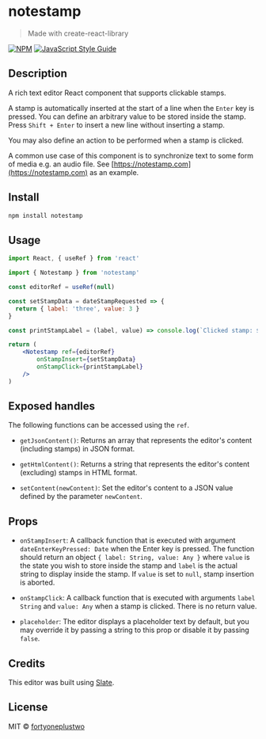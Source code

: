 # notestamp

> Made with create-react-library

[![NPM](https://img.shields.io/npm/v/notestamp.svg)](https://www.npmjs.com/package/notestamp) [![JavaScript Style Guide](https://img.shields.io/badge/code_style-standard-brightgreen.svg)](https://standardjs.com)

## Description
A rich text editor React component that supports clickable stamps.

A stamp is automatically inserted at the start of a line when the `Enter` key is pressed. You can define an arbitrary value to be stored inside the stamp. Press `Shift + Enter` to insert a new line without inserting a stamp.

You may also define an action to be performed when a stamp is clicked.

A common use case of this component is to synchronize text to some form of media e.g. an audio file. See [https://notestamp.com](https://notestamp.com) as an example.

## Install

```bash
npm install notestamp
```

## Usage

```jsx
import React, { useRef } from 'react'

import { Notestamp } from 'notestamp'

const editorRef = useRef(null)

const setStampData = dateStampRequested => {
  return { label: 'three', value: 3 }
}

const printStampLabel = (label, value) => console.log(`Clicked stamp: ${label}`)

return (
    <Notestamp ref={editorRef}
        onStampInsert={setStampData}
        onStampClick={printStampLabel}
    />
)
```

## Exposed handles
The following functions can be accessed using the `ref`.

- `getJsonContent()`: Returns an array that represents the editor's content (including stamps) in JSON format.

- `getHtmlContent()`: Returns a string that represents the editor's content (excluding) stamps in HTML format.

- `setContent(newContent)`: Set the editor's content to a JSON value defined by the parameter `newContent`.

## Props

- `onStampInsert`: A callback function that is executed with argument `dateEnterKeyPressed: Date` when the Enter key is pressed. The function should return an object `{ label: String, value: Any }` where `value` is the state you wish to store inside the stamp and `label` is the actual string to display inside the stamp. If `value` is set to `null`, stamp insertion is aborted.

- `onStampClick`: A callback function that is executed with arguments `label String` and `value: Any` when a stamp is clicked. There is no return value.

- `placeholder`: The editor displays a placeholder text by default, but you may override it by passing a string to this prop or disable it by passing `false`.

## Credits

This editor was built using [Slate](https://docs.slatejs.org/).

## License

MIT © [fortyoneplustwo](https://github.com/fortyoneplustwo)

